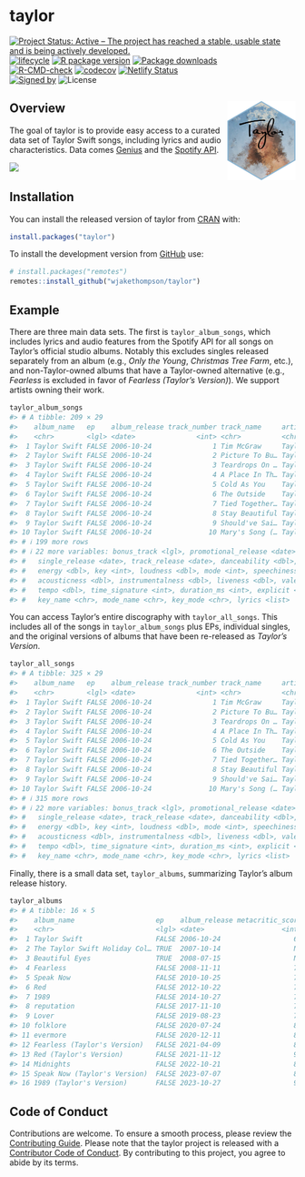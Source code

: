 
<!-- README.md is generated from README.Rmd. Please edit that file -->

# taylor

<!-- badges: start -->

[![Project Status: Active – The project has reached a stable, usable
state and is being actively
developed.](https://www.repostatus.org/badges/latest/active.svg)](https://www.repostatus.org/#active)
[![lifecycle](https://img.shields.io/badge/lifecycle-stable-brightgreen.svg)](https://lifecycle.r-lib.org/articles/stages.html)
[![R package
version](https://www.r-pkg.org/badges/version/taylor)](https://CRAN.R-project.org/package=taylor)
[![Package
downloads](https://cranlogs.r-pkg.org/badges/grand-total/taylor)](https://cran.r-project.org/package=measr)</br>
[![R-CMD-check](https://github.com/wjakethompson/taylor/workflows/R-CMD-check/badge.svg)](https://github.com/wjakethompson/taylor/actions)
[![codecov](https://codecov.io/gh/wjakethompson/taylor/branch/main/graph/badge.svg?token=TECvfoOYHh)](https://app.codecov.io/gh/wjakethompson/taylor)
[![Netlify
Status](https://api.netlify.com/api/v1/badges/b80199c9-57a9-4d08-87e9-4887a67d01e4/deploy-status)](https://app.netlify.com/sites/r-taylor/deploys)</br>
[![Signed
by](https://img.shields.io/badge/Keybase-Verified-brightgreen.svg)](https://keybase.io/wjakethompson)
![License](https://img.shields.io/badge/License-MIT-blue.svg)
<!-- badges: end -->

## Overview <img src="man/figures/logo.png" align="right" width="120" />

The goal of taylor is to provide easy access to a curated data set of
Taylor Swift songs, including lyrics and audio characteristics. Data
comes [Genius](https://genius.com/artists/Taylor-swift) and the [Spotify
API](https://open.spotify.com/artist/06HL4z0CvFAxyc27GXpf02).

![](https://media.giphy.com/media/2tg4k9pXNcGi7kZ9Pz/giphy.gif)

## Installation

You can install the released version of taylor from
[CRAN](https://cran.r-project.org/) with:

``` r
install.packages("taylor")
```

To install the development version from [GitHub](https://github.com/)
use:

``` r
# install.packages("remotes")
remotes::install_github("wjakethompson/taylor")
```

## Example

There are three main data sets. The first is `taylor_album_songs`, which
includes lyrics and audio features from the Spotify API for all songs on
Taylor’s official studio albums. Notably this excludes singles released
separately from an album (e.g., *Only the Young*, *Christmas Tree Farm*,
etc.), and non-Taylor-owned albums that have a Taylor-owned alternative
(e.g., *Fearless* is excluded in favor of *Fearless (Taylor’s
Version)*). We support artists owning their work.

``` r
taylor_album_songs
#> # A tibble: 209 × 29
#>    album_name   ep    album_release track_number track_name     artist featuring
#>    <chr>        <lgl> <date>               <int> <chr>          <chr>  <chr>    
#>  1 Taylor Swift FALSE 2006-10-24               1 Tim McGraw     Taylo… <NA>     
#>  2 Taylor Swift FALSE 2006-10-24               2 Picture To Bu… Taylo… <NA>     
#>  3 Taylor Swift FALSE 2006-10-24               3 Teardrops On … Taylo… <NA>     
#>  4 Taylor Swift FALSE 2006-10-24               4 A Place In Th… Taylo… <NA>     
#>  5 Taylor Swift FALSE 2006-10-24               5 Cold As You    Taylo… <NA>     
#>  6 Taylor Swift FALSE 2006-10-24               6 The Outside    Taylo… <NA>     
#>  7 Taylor Swift FALSE 2006-10-24               7 Tied Together… Taylo… <NA>     
#>  8 Taylor Swift FALSE 2006-10-24               8 Stay Beautiful Taylo… <NA>     
#>  9 Taylor Swift FALSE 2006-10-24               9 Should've Sai… Taylo… <NA>     
#> 10 Taylor Swift FALSE 2006-10-24              10 Mary's Song (… Taylo… <NA>     
#> # ℹ 199 more rows
#> # ℹ 22 more variables: bonus_track <lgl>, promotional_release <date>,
#> #   single_release <date>, track_release <date>, danceability <dbl>,
#> #   energy <dbl>, key <int>, loudness <dbl>, mode <int>, speechiness <dbl>,
#> #   acousticness <dbl>, instrumentalness <dbl>, liveness <dbl>, valence <dbl>,
#> #   tempo <dbl>, time_signature <int>, duration_ms <int>, explicit <lgl>,
#> #   key_name <chr>, mode_name <chr>, key_mode <chr>, lyrics <list>
```

You can access Taylor’s entire discography with `taylor_all_songs`. This
includes all of the songs in `taylor_album_songs` plus EPs, individual
singles, and the original versions of albums that have been re-released
as *Taylor’s Version*.

``` r
taylor_all_songs
#> # A tibble: 325 × 29
#>    album_name   ep    album_release track_number track_name     artist featuring
#>    <chr>        <lgl> <date>               <int> <chr>          <chr>  <chr>    
#>  1 Taylor Swift FALSE 2006-10-24               1 Tim McGraw     Taylo… <NA>     
#>  2 Taylor Swift FALSE 2006-10-24               2 Picture To Bu… Taylo… <NA>     
#>  3 Taylor Swift FALSE 2006-10-24               3 Teardrops On … Taylo… <NA>     
#>  4 Taylor Swift FALSE 2006-10-24               4 A Place In Th… Taylo… <NA>     
#>  5 Taylor Swift FALSE 2006-10-24               5 Cold As You    Taylo… <NA>     
#>  6 Taylor Swift FALSE 2006-10-24               6 The Outside    Taylo… <NA>     
#>  7 Taylor Swift FALSE 2006-10-24               7 Tied Together… Taylo… <NA>     
#>  8 Taylor Swift FALSE 2006-10-24               8 Stay Beautiful Taylo… <NA>     
#>  9 Taylor Swift FALSE 2006-10-24               9 Should've Sai… Taylo… <NA>     
#> 10 Taylor Swift FALSE 2006-10-24              10 Mary's Song (… Taylo… <NA>     
#> # ℹ 315 more rows
#> # ℹ 22 more variables: bonus_track <lgl>, promotional_release <date>,
#> #   single_release <date>, track_release <date>, danceability <dbl>,
#> #   energy <dbl>, key <int>, loudness <dbl>, mode <int>, speechiness <dbl>,
#> #   acousticness <dbl>, instrumentalness <dbl>, liveness <dbl>, valence <dbl>,
#> #   tempo <dbl>, time_signature <int>, duration_ms <int>, explicit <lgl>,
#> #   key_name <chr>, mode_name <chr>, key_mode <chr>, lyrics <list>
```

Finally, there is a small data set, `taylor_albums`, summarizing
Taylor’s album release history.

``` r
taylor_albums
#> # A tibble: 16 × 5
#>    album_name                    ep    album_release metacritic_score user_score
#>    <chr>                         <lgl> <date>                   <int>      <dbl>
#>  1 Taylor Swift                  FALSE 2006-10-24                  67        8.4
#>  2 The Taylor Swift Holiday Col… TRUE  2007-10-14                  NA       NA  
#>  3 Beautiful Eyes                TRUE  2008-07-15                  NA       NA  
#>  4 Fearless                      FALSE 2008-11-11                  73        8.4
#>  5 Speak Now                     FALSE 2010-10-25                  77        8.6
#>  6 Red                           FALSE 2012-10-22                  77        8.6
#>  7 1989                          FALSE 2014-10-27                  76        8.3
#>  8 reputation                    FALSE 2017-11-10                  71        8.3
#>  9 Lover                         FALSE 2019-08-23                  79        8.4
#> 10 folklore                      FALSE 2020-07-24                  88        9  
#> 11 evermore                      FALSE 2020-12-11                  85        8.9
#> 12 Fearless (Taylor's Version)   FALSE 2021-04-09                  82        8.9
#> 13 Red (Taylor's Version)        FALSE 2021-11-12                  91        8.9
#> 14 Midnights                     FALSE 2022-10-21                  85        8.3
#> 15 Speak Now (Taylor's Version)  FALSE 2023-07-07                  81        9.2
#> 16 1989 (Taylor's Version)       FALSE 2023-10-27                  95       NA
```

## Code of Conduct

Contributions are welcome. To ensure a smooth process, please review the
[Contributing
Guide](https://taylor.wjakethompson.com/CONTRIBUTING.html). Please note
that the taylor project is released with a [Contributor Code of
Conduct](https://taylor.wjakethompson.com/CODE_OF_CONDUCT.html). By
contributing to this project, you agree to abide by its terms.

